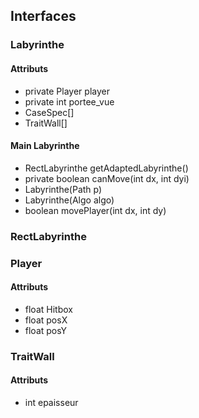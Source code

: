## Interfaces

### Labyrinthe

#### Attributs
* private Player player
* private int portee_vue
* CaseSpec[]
* TraitWall[]

#### Main Labyrinthe
* RectLabyrinthe getAdaptedLabyrinthe()
* private boolean canMove(int dx, int dyi)
* Labyrinthe(Path p)
* Labyrinthe(Algo algo)
* boolean movePlayer(int dx, int dy)

### RectLabyrinthe


### Player
#### Attributs
* float Hitbox
* float posX
* float posY

### TraitWall
#### Attributs
* int epaisseur
